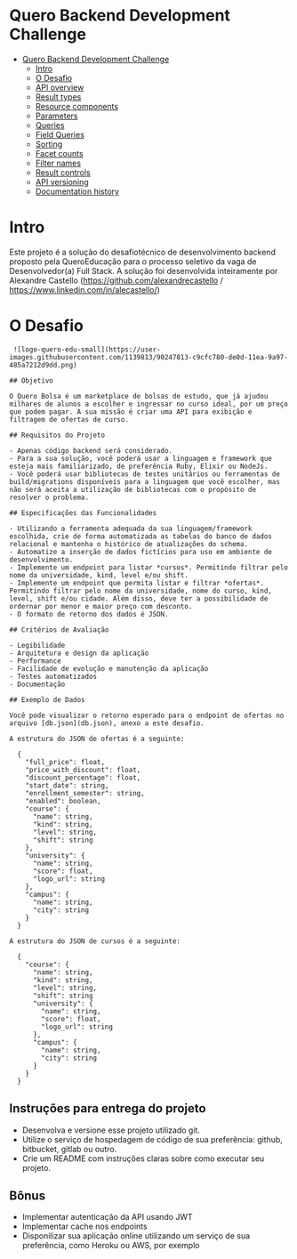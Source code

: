 # Quero Backend Development Challenge 

<!-- TOC depthFrom:1 depthTo:2 withLinks:1 updateOnSave:1 orderedList:0 -->

- [Quero Backend Development Challenge](#quero-backend-development-challenge)
    - [Intro](#intro)
    - [O Desafio](#desafio)
    - [API overview](#api-overview)
    - [Result types](#result-types)
    - [Resource components](#resource-components)
    - [Parameters](#parameters)
    - [Queries](#queries)
    - [Field Queries](#field-queries)
    - [Sorting](#sorting)
    - [Facet counts](#facet-counts)
    - [Filter names](#filter-names)
    - [Result controls](#result-controls)
    - [API versioning](#api-versioning)
    - [Documentation history](#documentation-history)

<!-- /TOC -->

# Intro

Este projeto é a solução do desafiotécnico de desenvolvimento backend proposto pela QueroEducação para o processo seletivo da vaga de Desenvolvedor(a) Full Stack. A solução foi desenvolvida inteiramente por Alexandre Castello (https://github.com/alexandrecastello / https://www.linkedin.com/in/alecastello/)

# O Desafio

```
 ![logo-quero-edu-small](https://user-images.githubusercontent.com/1139813/90247813-c9cfc780-de0d-11ea-9a97-485a7212d9dd.png)

## Objetivo

O Quero Bolsa é um marketplace de bolsas de estudo, que já ajudou milhares de alunos a escolher e ingressar no curso ideal, por um preço que podem pagar. A sua missão é criar uma API para exibição e filtragem de ofertas de curso.

## Requisitos do Projeto

- Apenas código backend será considerado.
- Para a sua solução, você poderá usar a linguagem e framework que esteja mais familiarizado, de preferência Ruby, Elixir ou NodeJs. 
- Você poderá usar bibliotecas de testes unitários ou ferramentas de build/migrations disponíveis para a linguagem que você escolher, mas não será aceita a utilização de bibliotecas com o propósito de resolver o problema.

## Especificações das Funcionalidades

- Utilizando a ferramenta adequada da sua linguagem/framework escolhida, crie de forma automatizada as tabelas do banco de dados relacional e mantenha o histórico de atualizações do schema.
- Automatize a inserção de dados fictícios para uso em ambiente de desenvolvimento.
- Implemente um endpoint para listar *cursos*. Permitindo filtrar pelo nome da universidade, kind, level e/ou shift.
- Implemente um endpoint que permita listar e filtrar *ofertas*. Permitindo filtrar pelo nome da universidade, nome do curso, kind, level, shift e/ou cidade. Além disso, deve ter a possibilidade de ordernar por menor e maior preço com desconto.
- O formato de retorno dos dados é JSON.

## Critérios de Avaliação

- Legibilidade
- Arquitetura e design da aplicação
- Performance
- Facilidade de evolução e manutenção da aplicação
- Testes automatizados
- Documentação

## Exemplo de Dados

Você pode visualizar o retorno esperado para o endpoint de ofertas no arquivo [db.json](db.json), anexo a este desafio.

A estrutura do JSON de ofertas é a seguinte:

  {
    "full_price": float,
    "price_with_discount": float,
    "discount_percentage": float,
    "start_date": string,
    "enrollment_semester": string,
    "enabled": boolean,
    "course": {
      "name": string,
      "kind": string,
      "level": string,
      "shift": string
    },
    "university": {
      "name": string,
      "score": float,
      "logo_url": string
    },
    "campus": {
      "name": string,
      "city": string
    }
  }

A estrutura do JSON de cursos é a seguinte:

  {
    "course": {
      "name": string,
      "kind": string,
      "level": string,
      "shift": string
      "university": {
        "name": string,
        "score": float,
        "logo_url": string
      },
      "campus": {
        "name": string,
        "city": string
      }
    }
  }
```

## Instruções para entrega do projeto

* Desenvolva e versione esse projeto utilizado git.
* Utilize o serviço de hospedagem de código de sua preferência: github, bitbucket, gitlab ou outro.
* Crie um README com instruções claras sobre como executar seu projeto.

## Bônus

- Implementar autenticação da API usando JWT
- Implementar cache nos endpoints
- Disponilizar sua aplicação online utilizando um serviço de sua preferência, como Heroku ou AWS, por exemplo

```
